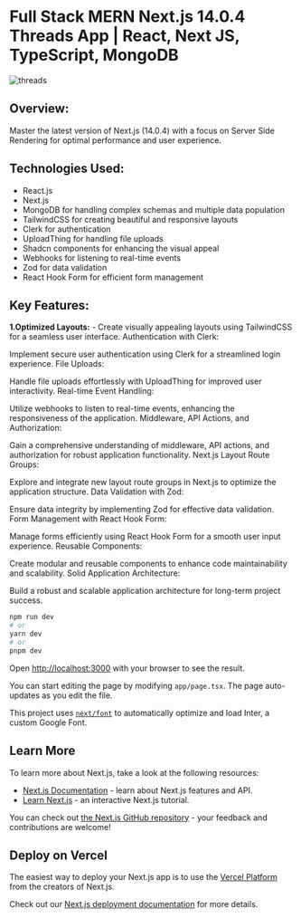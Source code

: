 # Full Stack MERN Next.js 14.0.4 Threads App | React, Next JS, TypeScript, MongoDB

![threads](https://github.com/prakash-s-2210/threads-clone/assets/94909544/4943f50a-598e-49e2-999e-e5b81eabca3e)

## Overview:

Master the latest version of Next.js (14.0.4) with a focus on Server Side Rendering for optimal performance and user experience.

## Technologies Used:

- React.js
- Next.js
- MongoDB for handling complex schemas and multiple data population
- TailwindCSS for creating beautiful and responsive layouts
- Clerk for authentication
- UploadThing for handling file uploads
- Shadcn components for enhancing the visual appeal
- Webhooks for listening to real-time events
- Zod for data validation
- React Hook Form for efficient form management

## Key Features:

**1.Optimized Layouts:**
    - Create visually appealing layouts using TailwindCSS for a seamless user interface.
Authentication with Clerk:

Implement secure user authentication using Clerk for a streamlined login experience.
File Uploads:

Handle file uploads effortlessly with UploadThing for improved user interactivity.
Real-time Event Handling:

Utilize webhooks to listen to real-time events, enhancing the responsiveness of the application.
Middleware, API Actions, and Authorization:

Gain a comprehensive understanding of middleware, API actions, and authorization for robust application functionality.
Next.js Layout Route Groups:

Explore and integrate new layout route groups in Next.js to optimize the application structure.
Data Validation with Zod:

Ensure data integrity by implementing Zod for effective data validation.
Form Management with React Hook Form:

Manage forms efficiently using React Hook Form for a smooth user input experience.
Reusable Components:

Create modular and reusable components to enhance code maintainability and scalability.
Solid Application Architecture:

Build a robust and scalable application architecture for long-term project success.


```bash
npm run dev
# or
yarn dev
# or
pnpm dev
```

Open [http://localhost:3000](http://localhost:3000) with your browser to see the result.

You can start editing the page by modifying `app/page.tsx`. The page auto-updates as you edit the file.

This project uses [`next/font`](https://nextjs.org/docs/basic-features/font-optimization) to automatically optimize and load Inter, a custom Google Font.

## Learn More

To learn more about Next.js, take a look at the following resources:

- [Next.js Documentation](https://nextjs.org/docs) - learn about Next.js features and API.
- [Learn Next.js](https://nextjs.org/learn) - an interactive Next.js tutorial.

You can check out [the Next.js GitHub repository](https://github.com/vercel/next.js/) - your feedback and contributions are welcome!

## Deploy on Vercel

The easiest way to deploy your Next.js app is to use the [Vercel Platform](https://vercel.com/new?utm_medium=default-template&filter=next.js&utm_source=create-next-app&utm_campaign=create-next-app-readme) from the creators of Next.js.

Check out our [Next.js deployment documentation](https://nextjs.org/docs/deployment) for more details.
